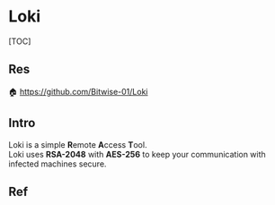 # Loki

[TOC]



## Res
🏠 https://github.com/Bitwise-01/Loki



## Intro
Loki is a simple **R**emote **A**ccess **T**ool.  
Loki uses **RSA-2048** with **AES-256** to keep your communication with infected machines secure.


## Ref

